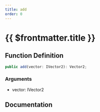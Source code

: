 ```yaml
---
title: add
order: 0
---
```


# {{ $frontmatter.title }}

## Function Definition

```ts
public add(vector: IVector2): Vector2;
```

### Arguments

* vector: IVector2

## Documentation

<!--@include: ./parts/add.md-->
